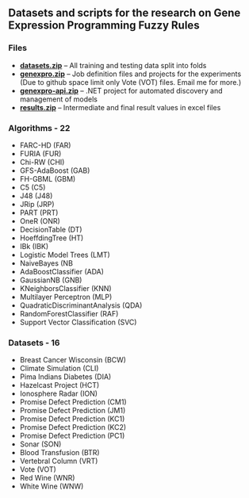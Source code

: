 ## Datasets and scripts for the research on Gene Expression Programming Fuzzy Rules

### Files
* **[datasets.zip](https://github.com/michalmadera/gep-fuzzy-rules-datasets/blob/master/datasets.zip)** – All training and testing data split into folds
* **[genexpro.zip](https://github.com/michalmadera/gep-fuzzy-rules-datasets/blob/master/genexpro.zip)** – Job definition files and projects for the experiments (Due to github space limit only Vote (VOT) files. Email me for more.)
* **[genexpro-api.zip](https://github.com/michalmadera/gep-fuzzy-rules-datasets/blob/master/genexpro-api.zip)** – .NET project for automated discovery and management of models
* **[results.zip](https://github.com/michalmadera/gep-fuzzy-rules-datasets/blob/master/results.zip)** – Intermediate and final result values in excel files

### Algorithms - 22
* FARC-HD (FAR) 
* FURIA (FUR)
* Chi-RW (CHI)
* GFS-AdaBoost (GAB)
* FH-GBML (GBM)
* C5 (C5)
* J48 (J48) 
* JRip (JRP) 
* PART (PRT) 
* OneR (ONR)
* DecisionTable (DT)
* HoeffdingTree (HT)
* IBk (IBK)
* Logistic Model Trees (LMT) 
* NaiveBayes (NB
* AdaBoostClassifier (ADA)
* GaussianNB (GNB)
* KNeighborsClassifier (KNN)
* Multilayer Perceptron (MLP)
* QuadraticDiscriminantAnalysis (QDA)
* RandomForestClassifier (RAF)
* Support Vector Classification (SVC)

### Datasets - 16

* Breast Cancer Wisconsin (BCW)
*	Climate Simulation (CLI)
*	Pima Indians Diabetes (DIA)
*	Hazelcast Project (HCT)
*	Ionosphere Radar (ION)
*	Promise Defect Prediction (CM1)
*	Promise Defect Prediction (JM1)
*	Promise Defect Prediction (KC1)
*	Promise Defect Prediction (KC2)
*	Promise Defect Prediction (PC1) 
*	Sonar (SON)
*	Blood Transfusion (BTR)
*	Vertebral Column (VRT)
*	Vote (VOT)
*	Red Wine (WNR)
*	White Wine (WNW)
